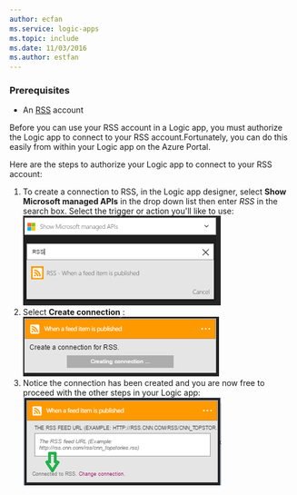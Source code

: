 ```yaml
---
author: ecfan
ms.service: logic-apps
ms.topic: include
ms.date: 11/03/2016
ms.author: estfan
---
```

### Prerequisites
* An [RSS](https://wikipedia.org/wiki/RSS) account  

Before you can use your RSS account in a Logic app, you must authorize the Logic app to connect to your RSS account.Fortunately, you can do this easily from within your Logic app on the Azure Portal.  

Here are the steps to authorize your Logic app to connect to your RSS account:  

1. To create a connection to RSS, in the Logic app designer, select **Show Microsoft managed APIs** in the drop down list then enter *RSS* in the search box. Select the trigger or action you'll like to use:  
   ![RSS connection creation step](./media/connectors-create-api-rss/rss-1.png)  
2. Select **Create connection** :  
   ![RSS connection creation step](./media/connectors-create-api-rss/rss-2.png)  
3. Notice the connection has been created and you are now free to proceed with the other steps in your Logic app:  
   ![RSS connection creation step](./media/connectors-create-api-rss/rss-3.png)  

